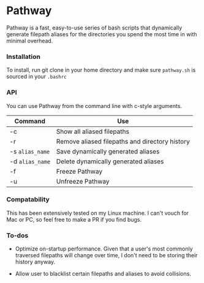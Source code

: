 # Pathway

Pathway is a fast, easy-to-use series of bash scripts that dynamically
generate filepath aliases for the directories you spend the most time in with
minimal overhead.

### Installation

To install, run git clone in your home directory and make sure `pathway.sh`
is sourced in your `.bashrc`

### API

You can use Pathway from the command line with c-style arguments.

Command | Use
------- | -------
-c | Show all aliased filepaths
-r | Remove aliased filepaths and directory history
-s `alias_name` | Save dynamically generated aliases
-d `alias_name` | Delete dynamically generated aliases
-f | Freeze Pathway
-u | Unfreeze Pathway

### Compatability

This has been extensively tested on my Linux machine. I can't vouch for Mac or
PC, so feel free to make a PR if you find bugs.

### To-dos

* Optimize on-startup performance. Given that a user's most commonly traversed
filepaths will change over time, I don't need to be storing their history anyway.

* Allow user to blacklist certain filepaths and aliases to avoid collisions.
